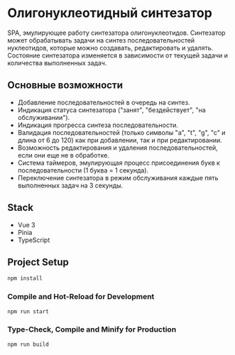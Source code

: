 
# Олигонуклеотидный синтезатор

SPA, эмулирующее работу синтезатора олигонуклеотидов. Синтезатор может обрабатывать задачи на синтез последовательностей нуклеотидов, которые можно создавать, редактировать и удалять. Состояние синтезатора изменяется в зависимости от текущей задачи и количества выполненных задач.

## Основные возможности

- Добавление последовательностей в очередь на синтез.
- Индикация статуса синтезатора ("занят", "бездействует", "на обслуживании").
- Индикация прогресса синтеза последовательности.
- Валидация последовательностей (только символы "a", "t", "g", "c" и длина от 6 до 120) как при добавлении, так и при редактировании.
- Возможность редактирования и удаления последовательностей, если они еще не в обработке.
- Система таймеров, эмулирующая процесс присоединения букв к последовательности (1 буква = 1 секунда).
- Переключение синтезатора в режим обслуживания каждые пять выполненных задач на 3 секунды.

## Stack

- Vue 3
- Pinia 
- TypeScript

## Project Setup

```sh
npm install
```

### Compile and Hot-Reload for Development

```sh
npm run start
```

### Type-Check, Compile and Minify for Production

```sh
npm run build
```
